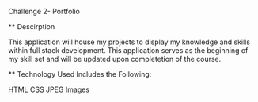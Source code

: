 Challenge 2- Portfolio

** Descirption

This application will house my projects to display my knowledge and skills within full stack development. This application serves as the beginning of my skill set and will be updated upon completetion of the course. 

** Technology Used Includes the Following:

HTML
CSS
JPEG Images